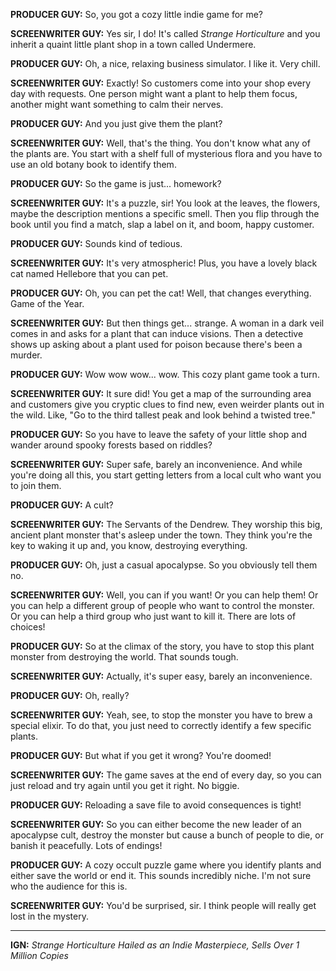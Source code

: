 **PRODUCER GUY:** So, you got a cozy little indie game for me?

**SCREENWRITER GUY:** Yes sir, I do! It's called *Strange Horticulture* and you inherit a quaint little plant shop in a town called Undermere.

**PRODUCER GUY:** Oh, a nice, relaxing business simulator. I like it. Very chill.

**SCREENWRITER GUY:** Exactly! So customers come into your shop every day with requests. One person might want a plant to help them focus, another might want something to calm their nerves.

**PRODUCER GUY:** And you just give them the plant?

**SCREENWRITER GUY:** Well, that's the thing. You don't know what any of the plants are. You start with a shelf full of mysterious flora and you have to use an old botany book to identify them.

**PRODUCER GUY:** So the game is just... homework?

**SCREENWRITER GUY:** It's a puzzle, sir! You look at the leaves, the flowers, maybe the description mentions a specific smell. Then you flip through the book until you find a match, slap a label on it, and boom, happy customer.

**PRODUCER GUY:** Sounds kind of tedious.

**SCREENWRITER GUY:** It's very atmospheric! Plus, you have a lovely black cat named Hellebore that you can pet.

**PRODUCER GUY:** Oh, you can pet the cat! Well, that changes everything. Game of the Year.

**SCREENWRITER GUY:** But then things get... strange. A woman in a dark veil comes in and asks for a plant that can induce visions. Then a detective shows up asking about a plant used for poison because there's been a murder.

**PRODUCER GUY:** Wow wow wow... wow. This cozy plant game took a turn.

**SCREENWRITER GUY:** It sure did! You get a map of the surrounding area and customers give you cryptic clues to find new, even weirder plants out in the wild. Like, "Go to the third tallest peak and look behind a twisted tree."

**PRODUCER GUY:** So you have to leave the safety of your little shop and wander around spooky forests based on riddles?

**SCREENWRITER GUY:** Super safe, barely an inconvenience. And while you're doing all this, you start getting letters from a local cult who want you to join them.

**PRODUCER GUY:** A cult?

**SCREENWRITER GUY:** The Servants of the Dendrew. They worship this big, ancient plant monster that's asleep under the town. They think you're the key to waking it up and, you know, destroying everything.

**PRODUCER GUY:** Oh, just a casual apocalypse. So you obviously tell them no.

**SCREENWRITER GUY:** Well, you can if you want! Or you can help them! Or you can help a different group of people who want to control the monster. Or you can help a third group who just want to kill it. There are lots of choices!

**PRODUCER GUY:** So at the climax of the story, you have to stop this plant monster from destroying the world. That sounds tough.

**SCREENWRITER GUY:** Actually, it's super easy, barely an inconvenience.

**PRODUCER GUY:** Oh, really?

**SCREENWRITER GUY:** Yeah, see, to stop the monster you have to brew a special elixir. To do that, you just need to correctly identify a few specific plants.

**PRODUCER GUY:** But what if you get it wrong? You're doomed!

**SCREENWRITER GUY:** The game saves at the end of every day, so you can just reload and try again until you get it right. No biggie.

**PRODUCER GUY:** Reloading a save file to avoid consequences is tight!

**SCREENWRITER GUY:** So you can either become the new leader of an apocalypse cult, destroy the monster but cause a bunch of people to die, or banish it peacefully. Lots of endings!

**PRODUCER GUY:** A cozy occult puzzle game where you identify plants and either save the world or end it. This sounds incredibly niche. I'm not sure who the audience for this is.

**SCREENWRITER GUY:** You'd be surprised, sir. I think people will really get lost in the mystery.

***

**IGN:** *Strange Horticulture Hailed as an Indie Masterpiece, Sells Over 1 Million Copies*